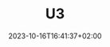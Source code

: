 ---
weight: 999
title: "U3"
description: ""
icon: "article"
date: "2023-10-16T16:41:37+02:00"
lastmod: "2023-10-16T16:41:37+02:00"
draft: false
toc: true
---